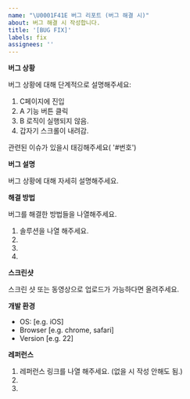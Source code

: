 ```yaml
---
name: "\U0001F41E 버그 리포트 (버그 해결 시)"
about: 버그 해결 시 작성합니다.
title: '[BUG FIX]'
labels: fix
assignees: ''
---
```


**버그 상황**

버그 상황에 대해 단계적으로 설명해주세요:

1. C페이지에 진입
2. A 기능 버튼 클릭
3. B 로직이 실행되지 않음.
4. 갑자기 스크롤이 내려감.

관련된 이슈가 있을시 태깅해주세요( '#번호')

**버그 설명**

버그 상황에 대해 자세히 설명해주세요.

**해결 방법**

버그를 해결한 방법들을 나열해주세요.

1. 솔루션을 나열 해주세요.
2.
3.
4.

**스크린샷**

스크린 샷 또는 동영상으로 업로드가 가능하다면 올려주세요.

**개발 환경**

- OS: [e.g. iOS]
- Browser [e.g. chrome, safari]
- Version [e.g. 22]

**레퍼런스**

1. 레퍼런스 링크를 나열 해주세요. (없을 시 작성 안해도 됨.)
2.
3.
